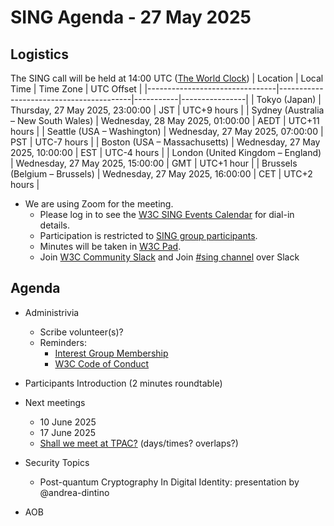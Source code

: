 # SING Agenda - 27 May 2025

## Logistics

The SING call will be held at 14:00 UTC ([The World Clock](https://www.timeanddate.com/worldclock/meetingdetails.html?year=2025&month=04&day=15&hour=14&min=0&sec=0&p1=248&p2=240&p3=234&p4=43&p5=136&p6=48))
| Location                       | Local Time                             | Time Zone | UTC Offset     |
|--------------------------------|-----------------------------------------|-----------|----------------|
| Tokyo (Japan)                  | Thursday, 27 May 2025, 23:00:00    | JST       | UTC+9 hours    |
| Sydney (Australia – New South Wales) | Wednesday, 28 May 2025, 01:00:00    | AEDT      | UTC+11 hours   |
| Seattle (USA – Washington)     | Wednesday, 27 May 2025, 07:00:00   | PST       | UTC-7 hours    |
| Boston (USA – Massachusetts)   | Wednesday, 27 May 2025, 10:00:00   | EST       | UTC-4 hours    |
| London (United Kingdom – England) | Wednesday, 27 May 2025, 15:00:00   | GMT       | UTC+1 hour            |
| Brussels (Belgium – Brussels)  | Wednesday, 27 May 2025, 16:00:00   | CET       | UTC+2 hours     |


* We are using Zoom for the meeting.
    * Please log in to see the [W3C SING Events Calendar](https://www.w3.org/groups/ig/security/calendar/) for dial-in details. 
    * Participation is restricted to [SING group participants](https://www.w3.org/groups/ig/security/participants/).
    * Minutes will be taken in [W3C Pad](https://pad.w3.org/p/SING_2025-05-27).
    * Join [W3C Community Slack](https://www.w3.org/wiki/Slack) and Join [#sing channel](https://w3ccommunity.slack.com/archives/C083DKWSAJX) over Slack


## Agenda

* Administrivia
  * Scribe volunteer(s)?
  * Reminders: 
     * [Interest Group Membership](https://www.w3.org/groups/ig/security/)
     * [W3C Code of Conduct](https://www.w3.org/policies/code-of-conduct/)
* Participants Introduction (2 minutes roundtable)

* Next meetings
  * 10 June 2025
  * 17 June 2025
  * [Shall we meet at TPAC?](https://github.com/w3c/tpac2025-meetings/) (days/times? overlaps?)

* Security Topics
  * Post-quantum Cryptography In Digital Identity: presentation by @andrea-dintino

* AOB
